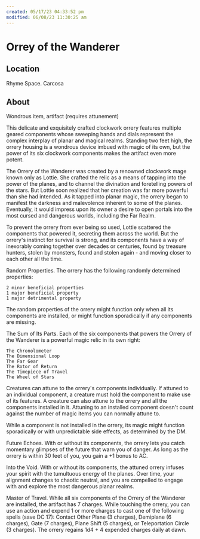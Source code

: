 ```yaml
---
created: 05/17/23 04:33:52 pm
modified: 06/08/23 11:30:25 am
---
```


# Orrey of the Wanderer

## Location

Rhyme Space. Carcosa

## About

Wondrous item, artifact (requires attunement)

This delicate and exquisitely crafted clockwork orrery features multiple geared components whose sweeping hands and dials represent the complex interplay of planar and magical realms. Standing two feet high, the orrery housing is a wondrous device imbued with magic of its own, but the power of its six clockwork components makes the artifact even more potent.

The Orrery of the Wanderer was created by a renowned clockwork mage known only as Lottie. She crafted the relic as a means of tapping into the power of the planes, and to channel the divination and foretelling powers of the stars. But Lottie soon realized that her creation was far more powerful than she had intended. As it tapped into planar magic, the orrery began to manifest the darkness and malevolence inherent to some of the planes. Eventually, it would impress upon its owner a desire to open portals into the most cursed and dangerous worlds, including the Far Realm.

To prevent the orrery from ever being so used, Lottie scattered the components that powered it, secreting them across the world. But the orrery's instinct for survival is strong, and its components have a way of inexorably coming together over decades or centuries, found by treasure hunters, stolen by monsters, found and stolen again - and moving closer to each other all the time.

Random Properties. The orrery has the following randomly determined properties:

    2 minor beneficial properties
    1 major beneficial property
    1 major detrimental property

The random properties of the orrery might function only when all its components are installed, or might function sporadically if any components are missing.

The Sum of Its Parts. Each of the six components that powers the Orrery of the Wanderer is a powerful magic relic in its own right:

    The Chronolometer
    The Dimensional Loop
    The Far Gear
    The Rotor of Return
    The Timepiece of Travel
    The Wheel of Stars

Creatures can attune to the orrery's components individually. If attuned to an individual component, a creature must hold the component to make use of its features. A creature can also attune to the orrery and all the components installed in it. Attuning to an installed component doesn't count against the number of magic items you can normally attune to.

While a component is not installed in the orrery, its magic might function sporadically or with unpredictable side effects, as determined by the DM.

Future Echoes. With or without its components, the orrery lets you catch momentary glimpses of the future that warn you of danger. As long as the orrery is within 30 feet of you, you gain a +1 bonus to AC.

Into the Void. With or without its components, the attuned orrery infuses your spirit with the tumultuous energy of the planes. Over time, your alignment changes to chaotic neutral, and you are compelled to engage with and explore the most dangerous planar realms.

Master of Travel. While all six components of the Orrery of the Wanderer are installed, the artifact has 7 charges. While touching the orrery, you can use an action and expend 1 or more charges to cast one of the following spells (save DC 17): Contact Other Plane (3 charges), Demiplane (6 charges), Gate (7 charges), Plane Shift (5 charges), or Teleportation Circle (3 charges). The orrery regains 1d4 + 4 expended charges daily at dawn.
